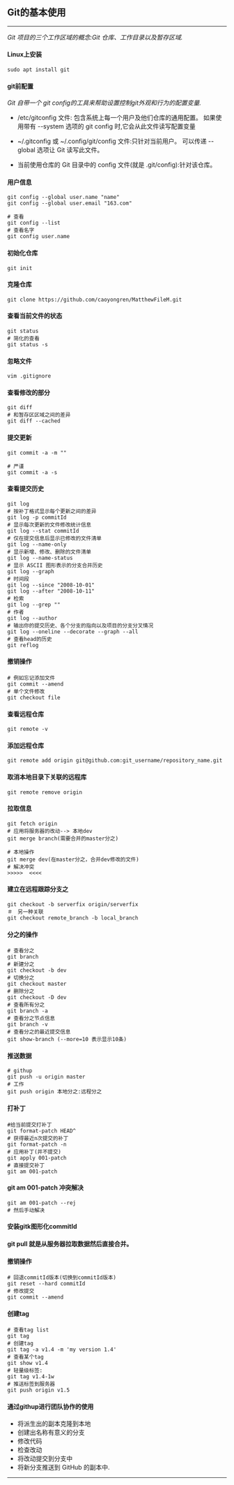 ## Git的基本使用
***
*Git 项目的三个工作区域的概念:Git 仓库、工作目录以及暂存区域.*
#### Linux上安装
```
sudo apt install git
```
#### git前配置
*Git 自带一个 git config的工具来帮助设置控制git外观和行为的配置变量.*

  - /etc/gitconfig 文件: 包含系统上每一个用户及他们仓库的通用配置。 如果使用带有 --system 选项的
git config 时,它会从此文件读写配置变量

  - ~/.gitconfig 或 ~/.config/git/config 文件:只针对当前用户。 可以传递 --global 选项让 Git
读写此文件。

  - 当前使用仓库的 Git 目录中的 config 文件(就是 .git/config):针对该仓库。

#### 用户信息
```
git config --global user.name "name"
git config --global user.email "163.com"

# 查看
git config --list
# 查看名字
git config user.name
```
#### 初始化仓库
```
git init
```
#### 克隆仓库
```
git clone https://github.com/caoyongren/MatthewFileM.git
```
#### 查看当前文件的状态
```
git status
# 简化的查看
git status -s
```
#### 忽略文件
```
vim .gitignore
```

#### 查看修改的部分
```
git diff
# 和暂存区区域之间的差异
git diff --cached
```
#### 提交更新
```
git commit -a -m ""

# 严谨
git commit -a -s
```
#### 查看提交历史
```
git log
# 按补丁格式显示每个更新之间的差异
git log -p commitId
# 显示每次更新的文件修改统计信息
git log --stat commitId
# 仅在提交信息后显示已修改的文件清单
git log --name-only
# 显示新增、修改、删除的文件清单
git log --name-status
# 显示 ASCII 图形表示的分支合并历史
git log --graph
# 时间段 
git log --since "2008-10-01"
git log --after "2008-10-11"
# 检索
git log --grep ""
# 作者
git log --author
# 输出你的提交历史、各个分支的指向以及项目的分支分叉情况
git log --oneline --decorate --graph --all
# 查看head的历史
git reflog
```
#### 撤销操作
```
# 例如忘记添加文件
git commit --amend
# 单个文件修改
git checkout file
```
#### 查看远程仓库
```
git remote -v
```
#### 添加远程仓库
```
git remote add origin git@github.com:git_username/repository_name.git
```
#### 取消本地目录下关联的远程库
```
git remote remove origin
```
#### 拉取信息
```
git fetch origin
# 应用将服务器的改动--> 本地dev
git merge branch(需要合并的master分之)

# 本地操作
git merge dev(在master分之，合并dev修改的文件)
# 解决冲突
>>>>>  <<<<
```
#### 建立在远程跟踪分支之
```
git checkout -b serverfix origin/serverfix
＃　另一种关联
git checkout remote_branch -b local_branch
```
#### 分之的操作
```
# 查看分之
git branch
# 新建分之
git checkout -b dev
# 切换分之
git checkout master
# 删除分之
git checkout -D dev
# 查看所有分之
git branch -a
# 查看分之节点信息
git branch -v
# 查看分之的最近提交信息
git show-branch (--more=10 表示显示10条)
```
#### 推送数据
```
# githup
git push -u origin master
# 工作
git push origin 本地分之:远程分之
```
#### 打补丁
```
#给当前提交打补丁
git format-patch HEAD^
# 获得最近n次提交的补丁
git format-patch -n
# 应用补丁(并不提交)
git apply 001-patch
# 直接提交补丁
git am 001-patch
```
#### git am 001-patch 冲突解决
```
git am 001-patch --rej
# 然后手动解决
```

#### 安装gitk图形化commitId

#### git pull 就是从服务器拉取数据然后直接合并。

#### 撤销操作
```
# 回退commitId版本(切换到commitId版本)
git reset --hard commitId
# 修改提交
git commit --amend
```
#### 创建tag
```
# 查看tag list
git tag
# 创建tag
git tag -a v1.4 -m 'my version 1.4'
# 查看某个tag
git show v1.4
# 轻量级标签:
git tag v1.4-1w
# 推送标签到服务器
git push origin v1.5
```
#### 通过githup进行团队协作的使用
  - 将派生出的副本克隆到本地
  - 创建出名称有意义的分支
  - 修改代码
  - 检查改动
  - 将改动提交到分支中
  - 将新分支推送到 GitHub 的副本中.
***